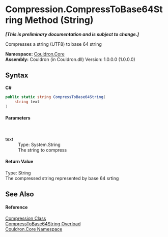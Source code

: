 # Compression.CompressToBase64String Method (String)
 _**\[This is preliminary documentation and is subject to change.\]**_

Compresses a string (UTF8) to base 64 string

**Namespace:**&nbsp;<a href="N_Couldron_Core">Couldron.Core</a><br />**Assembly:**&nbsp;Couldron (in Couldron.dll) Version: 1.0.0.0 (1.0.0.0)

## Syntax

**C#**<br />
``` C#
public static string CompressToBase64String(
	string text
)
```


#### Parameters
&nbsp;<dl><dt>text</dt><dd>Type: System.String<br />The string to compress</dd></dl>

#### Return Value
Type: String<br />The compressed string represented by base 64 srting

## See Also


#### Reference
<a href="T_Couldron_Core_Compression">Compression Class</a><br /><a href="Overload_Couldron_Core_Compression_CompressToBase64String">CompressToBase64String Overload</a><br /><a href="N_Couldron_Core">Couldron.Core Namespace</a><br />
